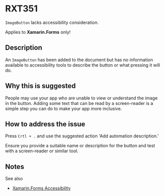 # RXT351

`ImageButton` lacks accessibility consideration.

Applies to **Xamarin.Forms** only!

## Description

An `ImageButton` has been added to the document but has no information available to accessibility tools to describe the button or what pressing it will do.

## Why this is suggested

People may use your app who are unable to view or understand the image in the button. Adding some text that can be read by a screen-reader is a simple step you can do to make your app more inclusive.

## How to address the issue

Press `Crtl + .` and use the suggested action 'Add automation description.'

Ensure you provide a suitable name or description for the button and test with a screen-reader or similar tool.

## Notes

See also

- [Xamarin.Forms Accessibility](https://docs.microsoft.com/en-us/xamarin/xamarin-forms/app-fundamentals/accessibility/)
